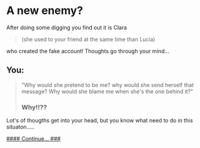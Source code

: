 # A new enemy?

After doing some digging you find out it is Clara 
>(she used to your friend at the same time than Lucia)

who created
the fake account! 
Thoughts go through your mind...

## You: ##

>"Why would she pretend to be me?
 why would she send herself that message?
  Why would she blame me when she's the one behind it?"
 > ### Why!!?? ###

Lot's of thougths get into your head, but you know what need to do  in this situaton.....


[#### Continue... ###](/Final%20Proyect/section6A_closure.md)

